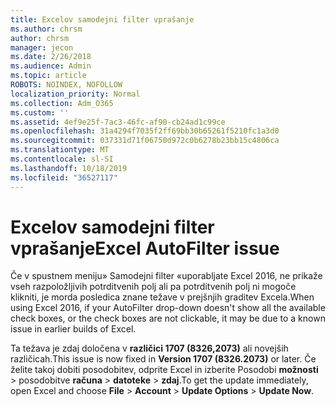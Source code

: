 ```yaml
---
title: Excelov samodejni filter vprašanje
ms.author: chrsm
author: chrsm
manager: jecon
ms.date: 2/26/2018
ms.audience: Admin
ms.topic: article
ROBOTS: NOINDEX, NOFOLLOW
localization_priority: Normal
ms.collection: Adm_O365
ms.custom: ''
ms.assetid: 4ef9e25f-7ac3-46fc-af90-cb24ad1c99ce
ms.openlocfilehash: 31a4294f7035f2ff69bb30b65261f5210fc1a3d0
ms.sourcegitcommit: 037331d71f06750d972c0b6278b23bb15c4806ca
ms.translationtype: MT
ms.contentlocale: sl-SI
ms.lasthandoff: 10/18/2019
ms.locfileid: "36527117"
---
```

# <a name="excel-autofilter-issue"></a><span data-ttu-id="a1938-102">Excelov samodejni filter vprašanje</span><span class="sxs-lookup"><span data-stu-id="a1938-102">Excel AutoFilter issue</span></span>

<span data-ttu-id="a1938-103">Če v spustnem meniju» Samodejni filter «uporabljate Excel 2016, ne prikaže vseh razpoložljivih potrditvenih polj ali pa potrditvenih polj ni mogoče klikniti, je morda posledica znane težave v prejšnjih graditev Excela.</span><span class="sxs-lookup"><span data-stu-id="a1938-103">When using Excel 2016, if your AutoFilter drop-down doesn't show all the available check boxes, or the check boxes are not clickable, it may be due to a known issue in earlier builds of Excel.</span></span> 
  
<span data-ttu-id="a1938-104">Ta težava je zdaj določena v **različici 1707 (8326,2073)** ali novejših različicah.</span><span class="sxs-lookup"><span data-stu-id="a1938-104">This issue is now fixed in **Version 1707 (8326.2073)** or later.</span></span> <span data-ttu-id="a1938-105">Če želite takoj dobiti posodobitev, odprite Excel in izberite Posodobi **možnosti** \> posodobitve **računa** \> **datoteke** \> **zdaj**.</span><span class="sxs-lookup"><span data-stu-id="a1938-105">To get the update immediately, open Excel and choose **File** \> **Account** \> **Update Options** \> **Update Now**.</span></span>
  

